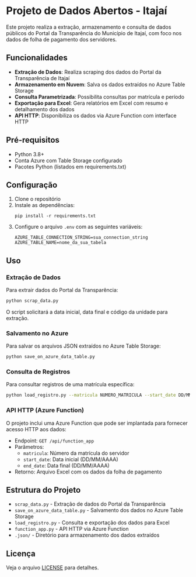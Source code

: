 # Projeto de Dados Abertos - Itajaí

Este projeto realiza a extração, armazenamento e consulta de dados públicos do Portal da Transparência do Município de Itajaí, com foco nos dados de folha de pagamento dos servidores.

## Funcionalidades

- **Extração de Dados**: Realiza scraping dos dados do Portal da Transparência de Itajaí
- **Armazenamento em Nuvem**: Salva os dados extraídos no Azure Table Storage
- **Consulta Parametrizada**: Possibilita consultas por matrícula e período
- **Exportação para Excel**: Gera relatórios em Excel com resumo e detalhamento dos dados
- **API HTTP**: Disponibiliza os dados via Azure Function com interface HTTP

## Pré-requisitos

- Python 3.8+
- Conta Azure com Table Storage configurado
- Pacotes Python (listados em requirements.txt)

## Configuração

1. Clone o repositório
2. Instale as dependências:
   ```
   pip install -r requirements.txt
   ```
3. Configure o arquivo `.env` com as seguintes variáveis:
   ```
   AZURE_TABLE_CONNECTION_STRING=sua_connection_string
   AZURE_TABLE_NAME=nome_da_sua_tabela
   ```

## Uso

### Extração de Dados

Para extrair dados do Portal da Transparência:

```bash
python scrap_data.py
```

O script solicitará a data inicial, data final e código da unidade para extração.

### Salvamento no Azure

Para salvar os arquivos JSON extraídos no Azure Table Storage:

```bash
python save_on_azure_data_table.py
```

### Consulta de Registros

Para consultar registros de uma matrícula específica:

```bash
python load_registro.py --matricula NUMERO_MATRICULA --start_date DD/MM/AAAA --end_date DD/MM/AAAA --output resultado.xlsx
```

### API HTTP (Azure Function)

O projeto inclui uma Azure Function que pode ser implantada para fornecer acesso HTTP aos dados:

- Endpoint: `GET /api/function_app`
- Parâmetros:
  - `matricula`: Número da matrícula do servidor
  - `start_date`: Data inicial (DD/MM/AAAA)
  - `end_date`: Data final (DD/MM/AAAA)
- Retorno: Arquivo Excel com os dados da folha de pagamento

## Estrutura do Projeto

- `scrap_data.py` - Extração de dados do Portal da Transparência
- `save_on_azure_data_table.py` - Salvamento dos dados no Azure Table Storage
- `load_registro.py` - Consulta e exportação dos dados para Excel
- `function_app.py` - API HTTP via Azure Function
- `.json/` - Diretório para armazenamento dos dados extraídos

## Licença

Veja o arquivo [LICENSE](LICENSE) para detalhes.
